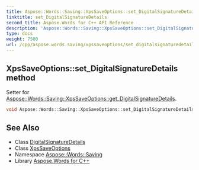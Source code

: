 ```yaml
---
title: Aspose::Words::Saving::XpsSaveOptions::set_DigitalSignatureDetails method
linktitle: set_DigitalSignatureDetails
second_title: Aspose.Words for C++ API Reference
description: 'Aspose::Words::Saving::XpsSaveOptions::set_DigitalSignatureDetails method. Setter for Aspose::Words::Saving::XpsSaveOptions::get_DigitalSignatureDetails in C++.'
type: docs
weight: 7500
url: /cpp/aspose.words.saving/xpssaveoptions/set_digitalsignaturedetails/
---
```

## XpsSaveOptions::set_DigitalSignatureDetails method


Setter for [Aspose::Words::Saving::XpsSaveOptions::get_DigitalSignatureDetails](../get_digitalsignaturedetails/).

```cpp
void Aspose::Words::Saving::XpsSaveOptions::set_DigitalSignatureDetails(const System::SharedPtr<Aspose::Words::Saving::DigitalSignatureDetails> &value)
```

## See Also

* Class [DigitalSignatureDetails](../../digitalsignaturedetails/)
* Class [XpsSaveOptions](../)
* Namespace [Aspose::Words::Saving](../../)
* Library [Aspose.Words for C++](../../../)
